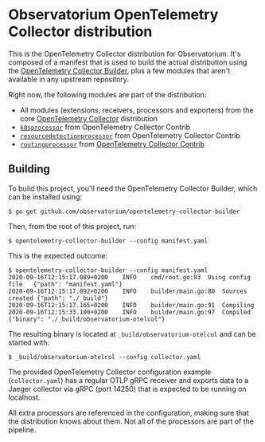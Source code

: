 # Observatorium OpenTelemetry Collector distribution

This is the OpenTelemetry Collector distribution for Observatorium. It's composed of a manifest that is used to build the actual distribution using the [OpenTelemetry Collector Builder](https://github.com/observatorium/opentelemetry-collector-builder), plus a few modules that aren't available in any upstream repository.

Right now, the following modules are part of the distribution:

* All modules (extensions, receivers, processors and exporters) from the core [OpenTelemetry Collector](https://github.com/open-telemetry/opentelemetry-collector/) distribution
* [`k8sprocessor`](github.com/open-telemetry/opentelemetry-collector-contrib/processor/k8sprocessor) from OpenTelemetry Collector Contrib
* [`resourcedetectionprocessor`](github.com/open-telemetry/opentelemetry-collector-contrib/processor/resourcedetectionprocessor) from OpenTelemetry Collector Contrib
* [`routingprocessor`](https://github.com/open-telemetry/opentelemetry-collector-contrib/tree/master/processor/routingprocessor) from [OpenTelemetry Collector Contrib](https://github.com/open-telemetry/opentelemetry-collector-contrib)


## Building

To build this project, you'll need the OpenTelemetry Collector Builder, which can be installed using:

```console
$ go get github.com/observatorium/opentelemetry-collector-builder
```

Then, from the root of this project, run:

```console
$ opentelemetry-collector-builder --config manifest.yaml
```

This is the expected outcome:

```
$ opentelemetry-collector-builder --config manifest.yaml
2020-09-16T12:15:17.089+0200	INFO	cmd/root.go:83	Using config file	{"path": "manifest.yaml"}
2020-09-16T12:15:17.092+0200	INFO	builder/main.go:80	Sources created	{"path": "./_build"}
2020-09-16T12:15:17.165+0200	INFO	builder/main.go:91	Compiling
2020-09-16T12:15:33.100+0200	INFO	builder/main.go:97	Compiled	{"binary": "./_build/observatorium-otelcol"}
```

The resulting binary is located at `_build/observatorium-otelcol` and can be started with:

```
$ _build/observatorium-otelcol --config collector.yaml
```

The provided OpenTelemetry Collector configuration example (`collector.yaml`) has a regular OTLP gRPC receiver and exports data to a Jaeger collector via gRPC (port 14250) that is expected to be running on localhost.

All extra processors are referenced in the configuration, making sure that the distribution knows about them. Not all of the processors are part of the pipeline.
